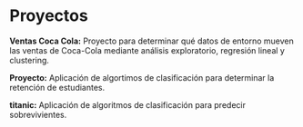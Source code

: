 # Proyectos
**Ventas Coca Cola:** Proyecto para determinar qué datos de entorno mueven las ventas de Coca-Cola mediante análisis exploratorio, regresión lineal y clustering.

**Proyecto:** Aplicación de algortimos de clasificación para determinar la retención de estudiantes.

**titanic:** Aplicación de algoritmos de clasificación para predecir sobrevivientes.
